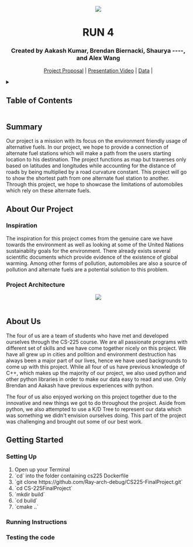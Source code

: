 <div align = "center">
  
  <img src = "images/Run4.png">
  
  <p align = "center">
    <h1>RUN 4</h1>
    <p><h3>Created by Aakash Kumar, Brendan Biernacki, Shaurya ----, and Alex Wang</h3></p>
  </p>
  
  <p align = "center">
    <a href = "https://github.com/Ray-arch-debug/CS225-FinalProject/blob/main/documents/Team%20Proposal">Project Proposal</a>
    |
    <a href = "https://docs.google.com/document/d/1tTfg5maTvJ1vPNpdlG3aSTgqO196-tSzHHWcsHte4dg/edit?usp=sharing">Presentation Video</a>
    |
    <a href = "https://mediaspace.illinois.edu/media/t/1_501wkwbs">Data</a>
    |
<!--     <a href = "https://docs.google.com/document/d/16Ol95jGr3P_oHxa4LqEG1_2wpmvbBIXkynpoy6MEi_M/edit?usp=sharing">Project Structure</a> -->
  </p>
</div>

<details>
  <summary><h2>Table of Contents</h2></summary>
  <ol>
    <li><a href = "#summary">Summary</a></li>
    <li>
      <a href = "#about-our-project">About Our Project</a>
      <ul>
        <li><a href = "#inspiration">Inspiration</a></li>
        <li><a href = "#project-architecture">Technical Architecture</a></li>
      </ul>
    </li>
    <li><a href = "#about-us">About Us</a></li>
    <li>
      <a href = "#getting-started">Getting Started</a>
      <ul>
        <li><a href = "#setting-up">Notes On Gameplay</a></li>
        <li><a href = "#running-instructions">Download Instructions</a></li>
        <li><a href = "#testing-the-code">Notes On Gameplay</a></li>
      </ul>
    </li>
  </ol>
</details>



<!--- Summary of presentation introduction --->
## Summary
Our project is a mission with its focus on the environment friendly usage of alternative fuels. In our project, we hope to provide a connection of alternate fuel stations which will make a path from the users starting location to his destination. The project functions as map but traverses only based on latitudes and longitudes while accounting for the distance of roads by being multiplied by a road curvature constant. This project will go to show the shortest path from one alternate fuel station to another. Through this project, we hope to showcase the limitations of automobiles which rely on these alternate fuels.


<!--- Technical architecture of project --->
## About Our Project
### Inspiration
The inspiration for this project comes from the genuine care we have towards the environment as well as looking at some of the United Nations sustainablity goals for the environment. There already exists several scientific documents which provide evidence of the existence of global warming. Among other forms of pollution, automobiles are also a source of pollution and alternate fuels are a potential solution to this problem. 


### Project Architecture
<div align = "center"> 
  <img src = "images/diagram.png">
</div>
<br>
<p align = "center">

</p>



<!--- Group members and their roles --->
## About Us
The four of us are a team of students who have met and developed ourselves through the CS-225 course. We are all passionate programs with different set of skills and we have come together nicely on this project. We have all grew up in cities and polltion and environment destruction has always been a major part of our lives, hence we have used backgrounds to come up with this project. While all four of us have previous knowledge of C++, which makes up the majority of our project, we also used python and other python libraries in order to make our data easy to read and use. Only Brendan and Aakash have previous experiences with python. 

The four of us also enjoyed working on this project together due to the innovative and new things we got to do throughout the project. Aside from python, we also attempted to use a K/D Tree to represent our data which was something we didn't envision ourselves doing. This part of the project was challenging and brought out some of our best work. 



<!--- Provides reproducible installation and running instructions --->
## Getting Started
### Setting Up

<ol type="1">
   <li>Open up your Terminal</li>
   <li>`cd` into the folder containing cs225 Dockerfile</li>
   <li>`git clone https://github.com/Ray-arch-debug/CS225-FinalProject.git`</li>
  <li>`cd CS-225FinalProject`</li>
  <li>`mkdir build`</li>
  <li>`cd build`</li>
  <li>`cmake ..`</li>
</ol>



### Running Instructions




### Testing the code

